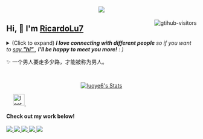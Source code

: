 <h1 align="center"> <a href="https://sunguoqi.com/"> <img src="https://readme-typing-svg.herokuapp.com/?lines=console.log(%22Hello%2C%20World!%22);欢迎来到RicardoLu7的github!&center=true&size=27"> </a> </h1>
<a href="https://github.com/RicardoLu7/computer-vision-in-action">
    <img align="right" src="https://komarev.com/ghpvc/?username=luoye6&label=Visitors&color=red&style=flat&logo=github" alt="gtihub-visitors" />
</a>
 
## Hi, 👋  I'm <a href="https://luoye6.github.io/">RicardoLu7</a>
 
<details><summary>(Click to expand) <em><b>I love connecting with different people</b> so if you want to <a href="https://luoye6.github.io/" >say <b>"hi" </b></a>, <b>I'll be happy to meet you more!</b> : )</em></summary>
 
<!--my introduction start-->
1) 勤奋
2) 快速学习者
3) 充满好奇
---
</details>
  
  ✨ 一个男人要走多少路，才能被称为男人。
 
 
<!--my introduction end -->
 
<br>
 
<p align="center">
  <a href="https://github.com/luoye6" class="rich-diff-level-one">
    <img src="https://github-readme-stats.vercel.app/api?username=luoye6&title_color=333&text_color=777" alt="luoye6's Stats" >
    <!-- &hide=issues
    <img src="https://github-readme-stats.vercel.app/api?username=luoye6&hide=issues&title_color=333&text_color=777" alt="luoye6's Stats" >
    -->
  </a>
</p>
 
<p align="center">
  <!-- <a href= "http://xxx.xiaobaitiao.club/project/weixin.png" target="_blank" alt="WeChat" title="WeChat">
    <img src="https://img.icons8.com/ios-filled/50/000000/weixing.png" width="28px"/>
  </a>
  &emsp; -->
 
  <!-- <a href="https://space.bilibili.com/259188222?spm_id_from=333.934.0.0" target="_blank" alt="Bilibili" title="Bilibili">
    <img src="https://user-images.githubusercontent.com/29084184/166415345-91925d37-c66f-448f-8d75-c8355fe0b692.png" width="30px"/>
  </a>
  &emsp; -->
  <!-- <a href= "https://luoye6.github.io/" target="_blank" alt="个人博客" title="个人博客">
    <img src="https://img1.baidu.com/it/u=975844215,1172636629&fm=253&fmt=auto?w=800&h=800" width="28px"/>
  </a> -->
  <!-- &emsp;
      <a href="https://blog.csdn.net/qq_67358181?type=blog" target="_blank" alt="CSDN" title="CSDN">
    <img src="https://img.icons8.com/material/48/000000/csdn.png" width="30px"/>
  </a> -->
  &emsp;
    <a href="https://leetcode.cn/u/eager-hellmanw6n/">
<img src="https://leetcode.com/favicon-32x32.png" alt="leetcode" width="30" height="30"/>
  </a>
    &emsp;
  <br><br>
  <strong>Check out my work below!</strong>
  <br><br>
  <a href="https://github.com/RicardoLu7">
    <img src="https://badges.strrl.dev/visits/RicardoLu7/RicardoLu7?style=flat-square&color=black&logo=github">
  </a>
  <a href="https://github.com/RicardoLu7">
    <img src="https://badges.strrl.dev/years/RicardoLu7?style=flat-square&color=black&logo=github">
  </a>
  <a href="https://github.com/RicardoLu7?tab=repositories">
    <img src="https://badges.strrl.dev/repos/RicardoLu7?style=flat-square&color=black&logo=github">
  </a>
  <a href="https://gist.github.com/lRicardoLu7">
    <img src="https://badges.strrl.dev/gists/RicardoLu7?style=flat-square&color=black&logo=github">
  </a>
  <a href="https://github.com/RicardoLu7">
    <img src="https://badges.strrl.dev/commits/monthly/RicardoLu7?style=flat-square&color=black&logo=github">
  </a>
</p>
 
<h2></h2>
